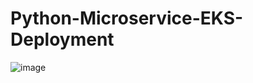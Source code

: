 # Python-Microservice-EKS-Deployment
![image](https://github.com/jithsg/Python-Microservice-EKS-Deployment/assets/135303624/d6ff78c4-0617-4141-8ff1-7d6dc025b99d)
